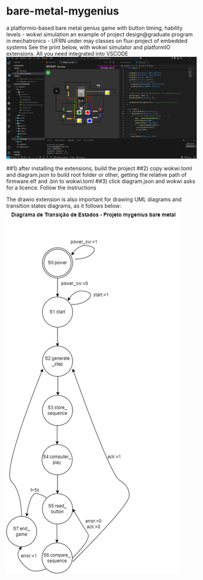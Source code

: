 # bare-metal-mygenius
a platformio-based bare metal genius game with button timing, hability levels - wokwi simulation
an example of project design@graduate program in mechatronics - UFRN under may classes on flux-project of embedded systems
See the print below, with wokwi simulator and platformIO extensions. All you need integrated into VSCODE
<img src='print_genius.png'></img>

##1) after installing the extensions, build the project
##2) copy wokwi.toml and diagram.json to build root folder or other, getting the relative path of firmware.elf and .bin to wokwi.toml
##3) click diagram.json and wokwi asks for a licence. Follow the instructions

The drawio extension is also important for drawing UML diagrams and transition states diagrams, as it follows below:
<img src='dte.png'></img>

